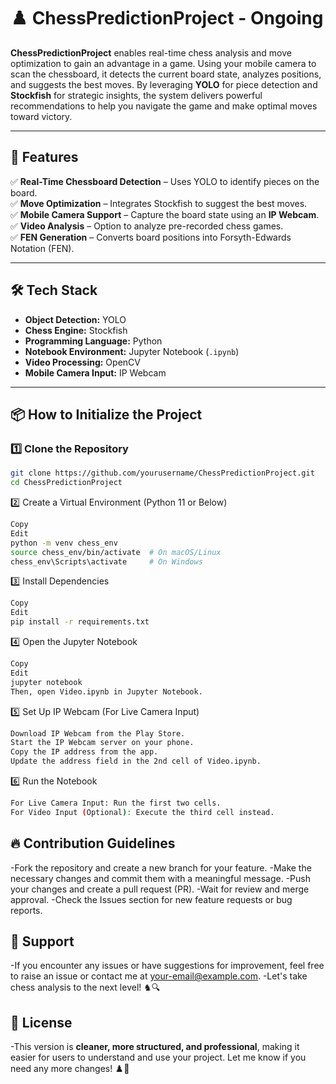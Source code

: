 # ♟️ ChessPredictionProject - Ongoing  

**ChessPredictionProject** enables real-time chess analysis and move optimization to gain an advantage in a game. Using your mobile camera to scan the chessboard, it detects the current board state, analyzes positions, and suggests the best moves. By leveraging **YOLO** for piece detection and **Stockfish** for strategic insights, the system delivers powerful recommendations to help you navigate the game and make optimal moves toward victory.  

---

## 🚀 Features  

✅ **Real-Time Chessboard Detection** – Uses YOLO to identify pieces on the board.  
✅ **Move Optimization** – Integrates Stockfish to suggest the best moves.  
✅ **Mobile Camera Support** – Capture the board state using an **IP Webcam**.  
✅ **Video Analysis** – Option to analyze pre-recorded chess games.  
✅ **FEN Generation** – Converts board positions into Forsyth-Edwards Notation (FEN).  

---

## 🛠️ Tech Stack  

- **Object Detection:** YOLO  
- **Chess Engine:** Stockfish  
- **Programming Language:** Python  
- **Notebook Environment:** Jupyter Notebook (`.ipynb`)  
- **Video Processing:** OpenCV  
- **Mobile Camera Input:** IP Webcam  

---

## 📦 How to Initialize the Project  

### 1️⃣ Clone the Repository  
```sh
git clone https://github.com/yourusername/ChessPredictionProject.git
cd ChessPredictionProject
```
2️⃣ Create a Virtual Environment (Python 11 or Below)
```sh
Copy
Edit
python -m venv chess_env
source chess_env/bin/activate  # On macOS/Linux
chess_env\Scripts\activate     # On Windows
```
3️⃣ Install Dependencies
```sh
Copy
Edit
pip install -r requirements.txt
```
4️⃣ Open the Jupyter Notebook
```sh
Copy
Edit
jupyter notebook
Then, open Video.ipynb in Jupyter Notebook.
```
5️⃣ Set Up IP Webcam (For Live Camera Input)
```sh
Download IP Webcam from the Play Store.
Start the IP Webcam server on your phone.
Copy the IP address from the app.
Update the address field in the 2nd cell of Video.ipynb.
```
6️⃣ Run the Notebook
```sh
For Live Camera Input: Run the first two cells.
For Video Input (Optional): Execute the third cell instead.
```
## 🔥 Contribution Guidelines
-Fork the repository and create a new branch for your feature.
-Make the necessary changes and commit them with a meaningful message.
-Push your changes and create a pull request (PR).
-Wait for review and merge approval.
-Check the Issues section for new feature requests or bug reports.

## 🤝 Support
-If you encounter any issues or have suggestions for improvement, feel free to raise an issue or contact me at your-email@example.com.
-Let's take chess analysis to the next level! ♞🔍

## 📜 License
-This version is **cleaner, more structured, and professional**, making it easier for users to understand and use your project. Let me know if you need any more changes! ♟️🚀







